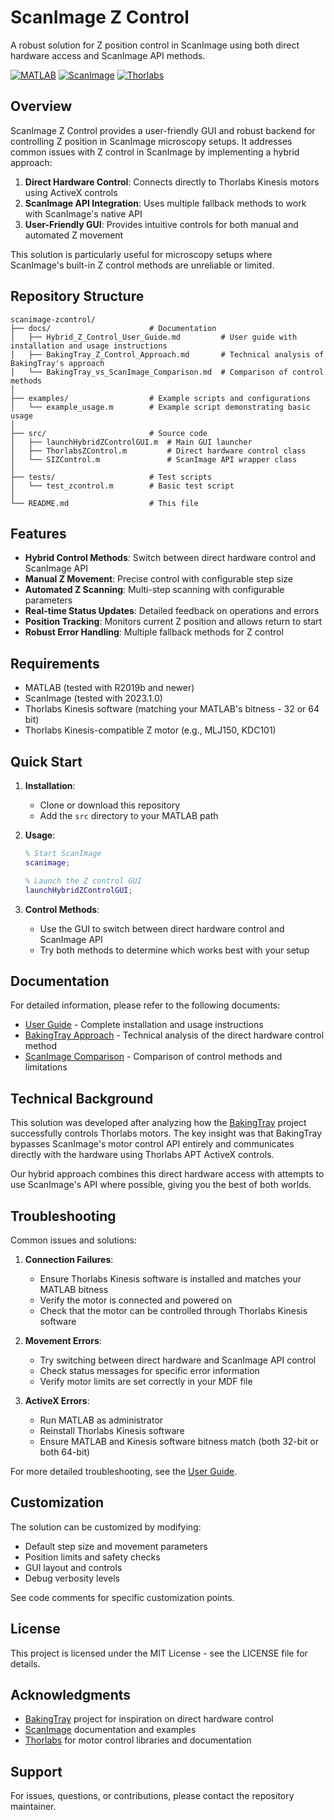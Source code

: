 # ScanImage Z Control

A robust solution for Z position control in ScanImage using both direct hardware access and ScanImage API methods.

[![MATLAB](https://img.shields.io/badge/MATLAB-Compatible-blue.svg)](https://www.mathworks.com/products/matlab.html)
[![ScanImage](https://img.shields.io/badge/ScanImage-Compatible-green.svg)](https://docs.scanimage.org/)
[![Thorlabs](https://img.shields.io/badge/Thorlabs-Kinesis-orange.svg)](https://www.thorlabs.com/software_pages/viewsoftwarepage.cfm?code=Motion_Control)

## Overview

ScanImage Z Control provides a user-friendly GUI and robust backend for controlling Z position in ScanImage microscopy setups. It addresses common issues with Z control in ScanImage by implementing a hybrid approach:

1. **Direct Hardware Control**: Connects directly to Thorlabs Kinesis motors using ActiveX controls
2. **ScanImage API Integration**: Uses multiple fallback methods to work with ScanImage's native API
3. **User-Friendly GUI**: Provides intuitive controls for both manual and automated Z movement

This solution is particularly useful for microscopy setups where ScanImage's built-in Z control methods are unreliable or limited.


## Repository Structure

```
scanimage-zcontrol/
├── docs/                      # Documentation
│   ├── Hybrid_Z_Control_User_Guide.md         # User guide with installation and usage instructions
│   ├── BakingTray_Z_Control_Approach.md       # Technical analysis of BakingTray's approach
│   └── BakingTray_vs_ScanImage_Comparison.md  # Comparison of control methods
│
├── examples/                  # Example scripts and configurations
│   └── example_usage.m        # Example script demonstrating basic usage
│
├── src/                       # Source code
│   ├── launchHybridZControlGUI.m  # Main GUI launcher
│   ├── ThorlabsZControl.m         # Direct hardware control class
│   └── SIZControl.m               # ScanImage API wrapper class
│
├── tests/                     # Test scripts
│   └── test_zcontrol.m        # Basic test script
│
└── README.md                  # This file
```

## Features

- **Hybrid Control Methods**: Switch between direct hardware control and ScanImage API
- **Manual Z Movement**: Precise control with configurable step size
- **Automated Z Scanning**: Multi-step scanning with configurable parameters
- **Real-time Status Updates**: Detailed feedback on operations and errors
- **Position Tracking**: Monitors current Z position and allows return to start
- **Robust Error Handling**: Multiple fallback methods for Z control

## Requirements

- MATLAB (tested with R2019b and newer)
- ScanImage (tested with 2023.1.0)
- Thorlabs Kinesis software (matching your MATLAB's bitness - 32 or 64 bit)
- Thorlabs Kinesis-compatible Z motor (e.g., MLJ150, KDC101)

## Quick Start

1. **Installation**:
   - Clone or download this repository
   - Add the `src` directory to your MATLAB path

2. **Usage**:
   ```matlab
   % Start ScanImage
   scanimage;
   
   % Launch the Z control GUI
   launchHybridZControlGUI;
   ```

3. **Control Methods**:
   - Use the GUI to switch between direct hardware control and ScanImage API
   - Try both methods to determine which works best with your setup

## Documentation

For detailed information, please refer to the following documents:

- [User Guide](docs/Hybrid_Z_Control_User_Guide.md) - Complete installation and usage instructions
- [BakingTray Approach](docs/BakingTray_Z_Control_Approach.md) - Technical analysis of the direct hardware control method
- [ScanImage Comparison](docs/BakingTray_vs_ScanImage_Comparison.md) - Comparison of control methods and limitations

## Technical Background

This solution was developed after analyzing how the [BakingTray](https://github.com/SWC-Advanced-Microscopy/BakingTray) project successfully controls Thorlabs motors. The key insight was that BakingTray bypasses ScanImage's motor control API entirely and communicates directly with the hardware using Thorlabs APT ActiveX controls.

Our hybrid approach combines this direct hardware access with attempts to use ScanImage's API where possible, giving you the best of both worlds.

## Troubleshooting

Common issues and solutions:

1. **Connection Failures**:
   - Ensure Thorlabs Kinesis software is installed and matches your MATLAB bitness
   - Verify the motor is connected and powered on
   - Check that the motor can be controlled through Thorlabs Kinesis software

2. **Movement Errors**:
   - Try switching between direct hardware and ScanImage API control
   - Check status messages for specific error information
   - Verify motor limits are set correctly in your MDF file

3. **ActiveX Errors**:
   - Run MATLAB as administrator
   - Reinstall Thorlabs Kinesis software
   - Ensure MATLAB and Kinesis software bitness match (both 32-bit or both 64-bit)

For more detailed troubleshooting, see the [User Guide](docs/Hybrid_Z_Control_User_Guide.md).

## Customization

The solution can be customized by modifying:

- Default step size and movement parameters
- Position limits and safety checks
- GUI layout and controls
- Debug verbosity levels

See code comments for specific customization points.

## License

This project is licensed under the MIT License - see the LICENSE file for details.

## Acknowledgments

- [BakingTray](https://github.com/SWC-Advanced-Microscopy/BakingTray) project for inspiration on direct hardware control
- [ScanImage](https://docs.scanimage.org/) documentation and examples
- [Thorlabs](https://www.thorlabs.com/) for motor control libraries and documentation

## Support

For issues, questions, or contributions, please contact the repository maintainer.
